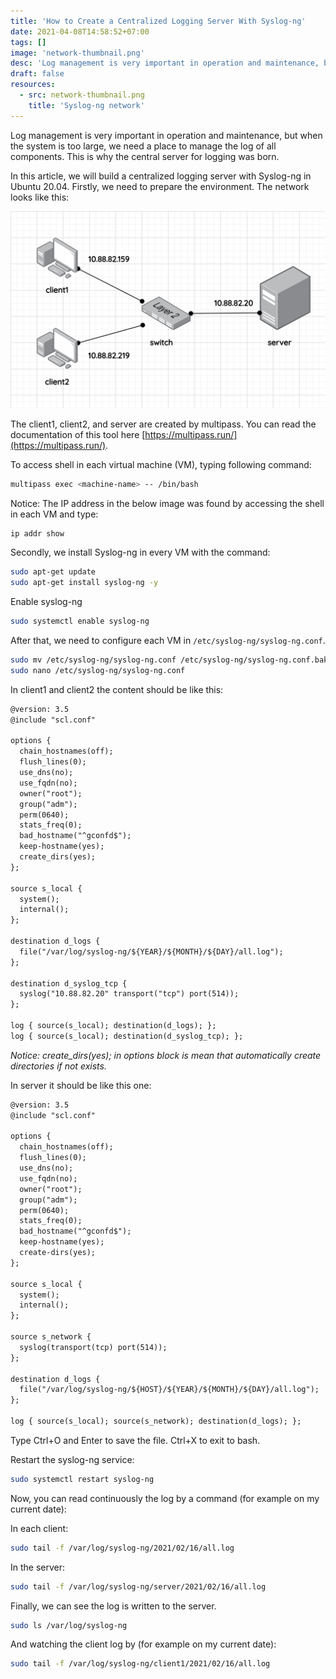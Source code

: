 ```yaml
---
title: 'How to Create a Centralized Logging Server With Syslog-ng'
date: 2021-04-08T14:58:52+07:00
tags: []
image: 'network-thumbnail.png'
desc: 'Log management is very important in operation and maintenance, but when the system is too large which a lot of nodes, it should be stored centralization.'
draft: false
resources:
  - src: network-thumbnail.png
    title: 'Syslog-ng network'
---
```


Log management is very important in operation and maintenance, but when the system is too large, we need a place to manage the log of all components. This is why the central server for logging was born.

In this article, we will build a centralized logging server with Syslog-ng in Ubuntu 20.04.
Firstly, we need to prepare the environment. The network looks like this:

![Syslog-ng network](./network.png)

The client1, client2, and server are created by multipass. You can read the documentation of this tool here [https://multipass.run/](https://multipass.run/).

To access shell in each virtual machine (VM), typing following command:

```bash
multipass exec <machine-name> -- /bin/bash
```

Notice: The IP address in the below image was found by accessing the shell in each VM and type:

```bash
ip addr show
```

Secondly, we install Syslog-ng in every VM with the command:

```bash
sudo apt-get update
sudo apt-get install syslog-ng -y
```

Enable syslog-ng

```bash
sudo systemctl enable syslog-ng
```

After that, we need to configure each VM in `/etc/syslog-ng/syslog-ng.conf`.

```bash
sudo mv /etc/syslog-ng/syslog-ng.conf /etc/syslog-ng/syslog-ng.conf.bak
sudo nano /etc/syslog-ng/syslog-ng.conf
```

In client1 and client2 the content should be like this:

```txt
@version: 3.5
@include "scl.conf"

options {
  chain_hostnames(off);
  flush_lines(0);
  use_dns(no);
  use_fqdn(no);
  owner("root");
  group("adm");
  perm(0640);
  stats_freq(0);
  bad_hostname("^gconfd$");
  keep-hostname(yes);
  create_dirs(yes);
};

source s_local {
  system();
  internal();
};

destination d_logs {
  file("/var/log/syslog-ng/${YEAR}/${MONTH}/${DAY}/all.log");
};

destination d_syslog_tcp {
  syslog("10.88.82.20" transport("tcp") port(514));
};

log { source(s_local); destination(d_logs); };
log { source(s_local); destination(d_syslog_tcp); };
```

_Notice: create_dirs(yes); in options block is mean that automatically create directories if not exists._

In server it should be like this one:

```txt
@version: 3.5
@include "scl.conf"

options {
  chain_hostnames(off);
  flush_lines(0);
  use_dns(no);
  use_fqdn(no);
  owner("root");
  group("adm");
  perm(0640);
  stats_freq(0);
  bad_hostname("^gconfd$");
  keep-hostname(yes);
  create-dirs(yes);
};

source s_local {
  system();
  internal();
};

source s_network {
  syslog(transport(tcp) port(514));
};

destination d_logs {
  file("/var/log/syslog-ng/${HOST}/${YEAR}/${MONTH}/${DAY}/all.log");
};

log { source(s_local); source(s_network); destination(d_logs); };
```

Type Ctrl+O and Enter to save the file. Ctrl+X to exit to bash.

Restart the syslog-ng service:

```bash
sudo systemctl restart syslog-ng
```

Now, you can read continuously the log by a command (for example on my current date):

In each client:

```bash
sudo tail -f /var/log/syslog-ng/2021/02/16/all.log
```

In the server:

```bash
sudo tail -f /var/log/syslog-ng/server/2021/02/16/all.log
```

Finally, we can see the log is written to the server.

```bash
sudo ls /var/log/syslog-ng
```

And watching the client log by (for example on my current date):

```bash
sudo tail -f /var/log/syslog-ng/client1/2021/02/16/all.log
```

